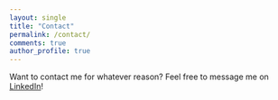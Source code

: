 ```yaml
---
layout: single
title: "Contact"
permalink: /contact/
comments: true
author_profile: true
---
```


Want to contact me for whatever reason? Feel free to message me on [LinkedIn](https://linkedin.com/in/keithhc)!
